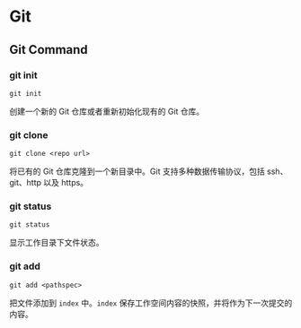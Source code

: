 # Git

## Git Command

### git init

```
git init
```

创建一个新的 Git 仓库或者重新初始化现有的 Git 仓库。

### git clone

```
git clone <repo url>
```

将已有的 Git 仓库克隆到一个新目录中。Git 支持多种数据传输协议，包括 ssh、git、http 以及 https。

### git status

```
git status
```

显示工作目录下文件状态。

### git add

```
git add <pathspec>
```

把文件添加到 `index` 中。`index` 保存工作空间内容的快照，并将作为下一次提交的内容。